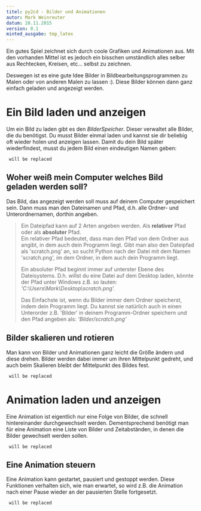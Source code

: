 ```yaml
---
titel: py2cd - Bilder und Animationen
autor: Mark Weinreuter
datum: 28.11.2015
version: 0.1
minted_ausgabe: tmp_latex
---
```



Ein gutes Spiel zeichnet sich durch coole Grafiken und Animationen aus.
Mit den vorhanden Mittel ist es jedoch ein bisschen umständlich alles
selber aus Rechtecken, Kreisen, etc... selbst zu zeichnen.  

Deswegen ist es eine gute Idee Bilder in Bildbearbeitungsprogrammen
zu Malen oder von anderen Malen zu lassen :). Diese Bilder können dann ganz
einfach geladen und angezeigt werden.

Ein Bild laden und anzeigen
===========================

Um ein Bild zu laden gibt es den _BilderSpeicher_. Dieser verwaltet alle Bilder,
die du benötigst. Du musst Bilder einmal laden und kannst sie dir
beliebig oft wieder holen und anzeigen lassen.
Damit du dein Bild später wiederfindest, musst du jedem Bild einen eindeutigen
Namen geben:

```{.python include=../../../Beispiele//py2cd/bilder_animationen.py firstline=9 lastline=18}
 will be replaced
```

## Woher weiß mein Computer welches Bild geladen werden soll?
Das Bild, das angezeigt werden soll muss auf deinem Computer gespeichert sein.
Dann muss man den Dateinamen und Pfad, d.h. alle Ordner- und Unterordnernamen, dorthin angeben.
 
> Ein Dateipfad kann auf 2 Arten angeben werden. Als **relativer** Pfad oder als **absoluter** Pfad.  
> Ein relativer Pfad bedeutet, dass man den Pfad von dem Ordner aus angibt, in dem auch dein Programm liegt.
> Gibt man also den Dateipfad als 'scratch.png' an, so sucht Python nach der Datei mit dem
> Namen 'scratch.png', im dem Ordner, in dem auch dein Programm liegt.  
>  
> Ein absoluter Pfad beginnt immer auf unterster Ebene des Dateisystems. D.h. willst du
> eine Datei auf dem Desktop laden, könnte der Pfad unter Windows z.B. so lauten: _'C:\\Users\\Mark\\Desktop\\scratch.png'._    
>  
> Das Einfachste ist, wenn du Bilder immer dem Ordner speicherst, indem dein Programm liegt.
> Du kannst sie natürlich auch in einen Unterorder z.B. 'Bilder' in deinem Programm-Ordner
> speichern und den Pfad angeben als: _'Bilder/scratch.png'_

## Bilder skalieren und rotieren
Man kann von Bilder und Animationen ganz leicht die Größe ändern und diese drehen.
Bilder werden dabei immer um ihren Mittelpunkt gedreht, und auch beim Skalieren 
bleibt der Mittelpunkt des Bildes fest.

``` {.python include=../../../Beispiele//py2cd/bilder_animationen.py firstline=21 lastline=28}
 will be replaced
```

Animation laden und anzeigen
===========================

Eine Animation ist eigentlich nur eine Folge von Bilder,
die schnell hintereinander durchgewechselt werden. Dementsprechend
benötigt man für eine Animation eine Liste von Bilder und Zeitabständen,
in denen die Bilder gewechselt werden sollen.

``` {.python include=../../../Beispiele//py2cd/bilder_animationen.py firstline=30 lastline=50}
 will be replaced
```

## Eine Animation steuern

Eine Animation kann gestartet, pausiert und gestoppt werden. Diese Funktionen verhalten sich,
wie man erwartet, so wird z.B. die Animation nach einer Pause wieder an der pausierten Stelle fortgesetzt.


``` {.python include=../../../Beispiele//py2cd/bilder_animationen.py firstline=52 lastline=59}
 will be replaced
```

